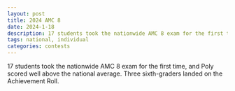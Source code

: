 ```yaml
---
layout: post
title: 2024 AMC 8
date: 2024-1-18
description: 17 students took the nationwide AMC 8 exam for the first time, and Poly scored well above the national average.
tags: national, individual
categories: contests
---
```


17 students took the nationwide AMC 8 exam for the first time, and Poly scored well above the national average. Three sixth-graders landed on the Achievement Roll.
